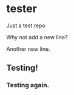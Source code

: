 # tester
Just a test repo

Why not add a new line?

Another new line.

## Testing!

### Testing again.
